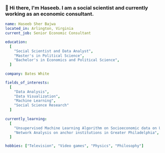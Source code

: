 ### 👋 Hi there, I'm Haseeb. I am a social scientist and currently working as an economic consultant.

<!--
**hbajwa1/hbajwa1** is a ✨ _special_ ✨ repository because its `README.md` (this file) appears on your GitHub profile.

Here are some ideas to get you started:

- 🔭 I’m currently working on ...
- 🌱 I’m currently learning ...
- 👯 I’m looking to collaborate on ...
- 🤔 I’m looking for help with ...
- 💬 Ask me about ...
- 📫 How to reach me: ...
- 😄 Pronouns: ...
- ⚡ Fun fact: ...
-->

```yaml
name: Haseeb Sher Bajwa
located_in: Arlington, Virginia
current_job: Senior Economic Consultant

education:
  [
    "Social Scientist and Data Analyst",
    "Master's in Political Science",
    "Bachelor's in Economics and Political Science",
  ]
  
company: Bates White

fields_of_interests:
  [
    "Data Analysis",
    "Data Visualization",
    "Machine Learning",
    "Social Science Research"
  ]
  
currently_learning: 
  [
    "Unsupervised Machine Learning Algorithm on Socioeconomic data on U.S. counties",
    "Network Analysis on anchor institutions in Greater Philadelphia",
  ]

hobbies: ["Television", "Video games", "Physics", "Philosophy"]
```
